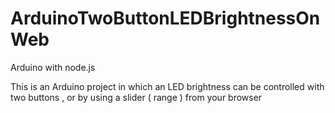 # ArduinoTwoButtonLEDBrightnessOnWeb

Arduino with node.js

This is an Arduino project in which an LED brightness can be controlled with two buttons , or by using a slider ( range ) from your browser
